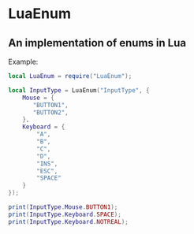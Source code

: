 # LuaEnum
## An implementation of enums in Lua

Example:
```lua
local LuaEnum = require("LuaEnum");

local InputType = LuaEnum("InputType", {
    Mouse = {
       "BUTTON1",
       "BUTTON2",
    },
    Keyboard = {
        "A",
        "B",
        "C",
        "D",
        "INS",
        "ESC",
        "SPACE"
    }
});

print(InputType.Mouse.BUTTON1);
print(InputType.Keyboard.SPACE);
print(InputType.Keyboard.NOTREAL);
```
